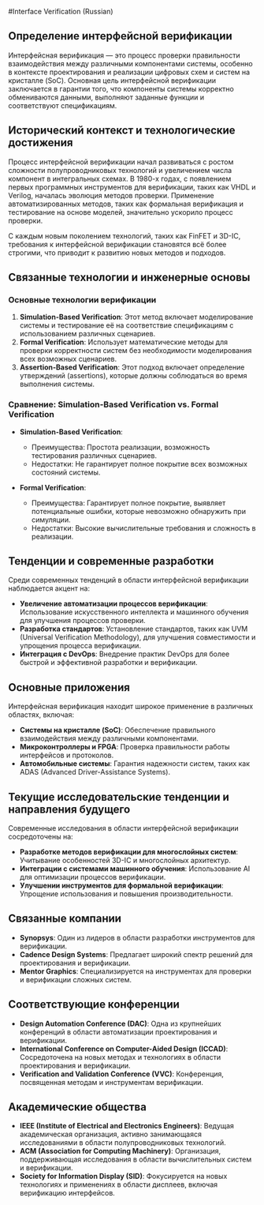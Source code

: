 #Interface Verification (Russian)

## Определение интерфейсной верификации

Интерфейсная верификация — это процесс проверки правильности взаимодействия между различными компонентами системы, особенно в контексте проектирования и реализации цифровых схем и систем на кристалле (SoC). Основная цель интерфейсной верификации заключается в гарантии того, что компоненты системы корректно обмениваются данными, выполняют заданные функции и соответствуют спецификациям.

## Исторический контекст и технологические достижения

Процесс интерфейсной верификации начал развиваться с ростом сложности полупроводниковых технологий и увеличением числа компонент в интегральных схемах. В 1980-х годах, с появлением первых программных инструментов для верификации, таких как VHDL и Verilog, началась эволюция методов проверки. Применение автоматизированных методов, таких как формальная верификация и тестирование на основе моделей, значительно ускорило процесс проверки.

С каждым новым поколением технологий, таких как FinFET и 3D-IC, требования к интерфейсной верификации становятся всё более строгими, что приводит к развитию новых методов и подходов.

## Связанные технологии и инженерные основы

### Основные технологии верификации

1. **Simulation-Based Verification**: Этот метод включает моделирование системы и тестирование её на соответствие спецификациям с использованием различных сценариев.
2. **Formal Verification**: Использует математические методы для проверки корректности систем без необходимости моделирования всех возможных сценариев.
3. **Assertion-Based Verification**: Этот подход включает определение утверждений (assertions), которые должны соблюдаться во время выполнения системы.

### Сравнение: Simulation-Based Verification vs. Formal Verification

- **Simulation-Based Verification**:
  - Преимущества: Простота реализации, возможность тестирования различных сценариев.
  - Недостатки: Не гарантирует полное покрытие всех возможных состояний системы.

- **Formal Verification**:
  - Преимущества: Гарантирует полное покрытие, выявляет потенциальные ошибки, которые невозможно обнаружить при симуляции.
  - Недостатки: Высокие вычислительные требования и сложность в реализации.

## Тенденции и современные разработки

Среди современных тенденций в области интерфейсной верификации наблюдается акцент на:

- **Увеличение автоматизации процессов верификации**: Использование искусственного интеллекта и машинного обучения для улучшения процессов проверки.
- **Разработка стандартов**: Установление стандартов, таких как UVM (Universal Verification Methodology), для улучшения совместимости и упрощения процесса верификации.
- **Интеграция с DevOps**: Внедрение практик DevOps для более быстрой и эффективной разработки и верификации.

## Основные приложения

Интерфейсная верификация находит широкое применение в различных областях, включая:

- **Системы на кристалле (SoC)**: Обеспечение правильного взаимодействия между различными компонентами.
- **Микроконтроллеры и FPGA**: Проверка правильности работы интерфейсов и протоколов.
- **Автомобильные системы**: Гарантия надежности систем, таких как ADAS (Advanced Driver-Assistance Systems).

## Текущие исследовательские тенденции и направления будущего

Современные исследования в области интерфейсной верификации сосредоточены на:

- **Разработке методов верификации для многослойных систем**: Учитывание особенностей 3D-IC и многослойных архитектур.
- **Интеграции с системами машинного обучения**: Использование AI для оптимизации процессов верификации.
- **Улучшении инструментов для формальной верификации**: Упрощение использования и повышения производительности.

## Связанные компании

- **Synopsys**: Один из лидеров в области разработки инструментов для верификации.
- **Cadence Design Systems**: Предлагает широкий спектр решений для проектирования и верификации.
- **Mentor Graphics**: Специализируется на инструментах для проверки и верификации сложных систем.

## Соответствующие конференции

- **Design Automation Conference (DAC)**: Одна из крупнейших конференций в области автоматизации проектирования и верификации.
- **International Conference on Computer-Aided Design (ICCAD)**: Сосредоточена на новых методах и технологиях в области проектирования и верификации.
- **Verification and Validation Conference (VVC)**: Конференция, посвященная методам и инструментам верификации.

## Академические общества

- **IEEE (Institute of Electrical and Electronics Engineers)**: Ведущая академическая организация, активно занимающаяся исследованиями в области полупроводниковых технологий.
- **ACM (Association for Computing Machinery)**: Организация, поддерживающая исследования в области вычислительных систем и верификации.
- **Society for Information Display (SID)**: Фокусируется на новых технологиях и применениях в области дисплеев, включая верификацию интерфейсов.